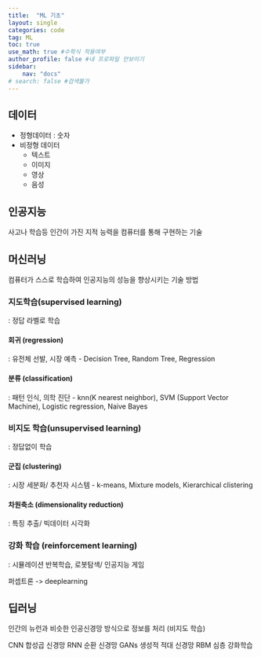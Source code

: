 ```yaml
---
title:  "ML 기초"
layout: single
categories: code
tag: ML
toc: true
use_math: true #수학식 적용여부
author_profile: false #내 프로파일 안보이기
sidebar:
    nav: "docs" 
# search: false #검색불가
---
```

## 데이터
- 정형데이터 : 숫자
- 비정형 데이터
    - 텍스트
    - 이미지
    - 영상
    - 음성
## 인공지능
사고나 학습등 인간이 가진 지적 능력을 컴퓨터를 통해 구현하는 기술
## 머신러닝
컴퓨터가 스스로 학습하여 인공지능의 성능을 향상시키는 기술 방법
### 지도학습(supervised learning)
: 정답 라벨로 학습
#### 회귀 (regression) 
: 유전체 선발, 시장 예측 - Decision Tree, Random Tree, Regression
#### 분류 (classification) 
: 패턴 인식, 의학 진단 -  knn(K nearest neighbor), SVM (Support Vector Machine), Logistic regression, Naive Bayes

### 비지도 학습(unsupervised learning) 
: 정답없이 학습
#### 군집 (clustering) 
: 시장 세분화/ 추천자 시스템 - k-means, Mixture models, Kierarchical clistering
#### 차원축소 (dimensionality reduction) 
: 특징 추출/ 빅데이터 시각화
### 강화 학습 (reinforcement learning)
: 시뮬레이션 반복학습, 로봇탐색/ 인공지능 게임


퍼셉트론 -> deeplearning
## 딥러닝
인간의 뉴런과 비슷한 인공신경망 방식으로 정보를 처리 (비지도 학습)

CNN 합성곱 신경망
RNN 순환 신경망
GANs 생성적 적대 신경망
RBM
심층 강화학습